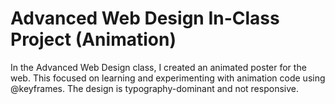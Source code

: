 # Advanced Web Design In-Class Project (Animation)
In the Advanced Web Design class, I created an animated poster for the web.
This focused on learning and experimenting with animation code using @keyframes. The design is typography-dominant and not responsive.
